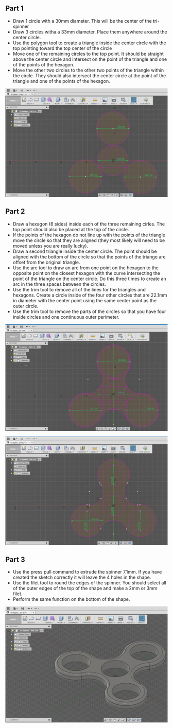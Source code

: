 Part 1
------

 - Draw 1 circle with a 30mm diameter.  This will be the center of the
   tri-spinner
 - Draw 3 circles witha a 33mm diameter.  Place them anywhere around the
   center circle.
 - Use the polygon tool to create a triangle inside the center circle
   with the top pointing toward the top center of the circle
 - Move one of the remaining circles to the top point.  It should be
   straight above the center circle and intersect on the point of the
   triangle and one of the points of the hexagon.
 - Move the other two circles to the other two points of the triangle
   within the circle.  They should also intersect the center circle at
   the point of the triangle and one of the points of the hexagon.

![enter image description here](https://github.com/fusecodecamp2017/IntroductionTo3DPrinting/blob/master/Tri-Spinner%20-%20Part%201.jpg)

Part 2
------

 - Draw a hexagon (6 sides) inside each of the three remaining cirles. 
   The top point should also be placed at the top of the circle.
 - If the points of the hexagon do not line up with the points of the
   triangle move the circle so that they are aligned (they most likely
   will need to be moved unless you are really lucky).
 - Draw a second triangle inside the center circle.  The point should be
   aligned with the bottom of the circle so that the points of the
   triange are offset from the original triangle.
 - Use the arc tool to draw an arc from one point on the hexagon to the
   opposite point on the closest hexagon with the curve intersecting the
   point of the triangle on the center circle.  Do this three times to
   create an arc in the three spaces between the circles.
 - Use the trim tool to remove all of the lines for the triangles and
   hexagons. Create a circle inside of the four other circles that are
   22.1mm in diameter with the center point using the same center point as the outer circle.
 - Use the trim tool to remove the parts of the circles so that you have
   four inside circles and one continuous outer perimeter.

![enter image description here](https://github.com/fusecodecamp2017/IntroductionTo3DPrinting/blob/master/Tri-Spinner%20-%20Part%202A.jpg)

![enter image description here](https://github.com/fusecodecamp2017/IntroductionTo3DPrinting/blob/master/Tri-Spinner%20-%20Part%202B.jpg)

Part 3
------

 - Use the press pull command to extrude the spinner 7.1mm.  If you have
   created the sketch correctly it will leave the 4 holes in the shape.
 - Use the filet tool to round the edges of the spinner.  You should
   select all of the outer edges of the top of the shape and make a 2mm
   or 3mm filet.
 - Perform the same function on the bottom of the shape.

![enter image description here](https://github.com/fusecodecamp2017/IntroductionTo3DPrinting/blob/master/Tri-Spinner%20-%20Part%203.jpg)